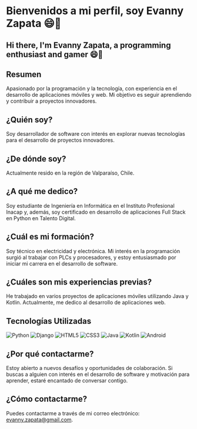 # Bienvenidos a mi perfil, soy Evanny Zapata 😄👋

## Hi there, I'm Evanny Zapata, a programming enthusiast and gamer 😄👋

## Resumen
Apasionado por la programación y la tecnología, con experiencia en el desarrollo de aplicaciones móviles y web. Mi objetivo es seguir aprendiendo y contribuir a proyectos innovadores.

## ¿Quién soy?
Soy desarrollador de software con interés en explorar nuevas tecnologías para el desarrollo de proyectos innovadores.

## ¿De dónde soy?
Actualmente resido en la región de Valparaíso, Chile.

## ¿A qué me dedico?
Soy estudiante de Ingeniería en Informática en el Instituto Profesional Inacap y, además, soy certificado en desarrollo de aplicaciones Full Stack en Python en Talento Digital.

## ¿Cuál es mi formación?
Soy técnico en electricidad y electrónica. Mi interés en la programación surgió al trabajar con PLCs y procesadores, y estoy entusiasmado por iniciar mi carrera en el desarrollo de software.

## ¿Cuáles son mis experiencias previas?
He trabajado en varios proyectos de aplicaciones móviles utilizando Java y Kotlin. Actualmente, me dedico al desarrollo de aplicaciones web.

## Tecnologías Utilizadas
![Python](https://img.shields.io/badge/Python-3776AB?style=flat&logo=python&logoColor=white&color=orange)
![Django](https://img.shields.io/badge/Django-092E20?style=flat&logo=django&logoColor=white&color=blue)
![HTML5](https://img.shields.io/badge/HTML5-E34F26?style=flat&logo=html5&logoColor=white&color=yellow)
![CSS3](https://img.shields.io/badge/CSS3-1572B6?style=flat&logo=css3&logoColor=white&color=cyan)
![Java](https://img.shields.io/badge/Java-007396?style=flat&logo=java&logoColor=white&color=red)
![Kotlin](https://img.shields.io/badge/Kotlin-7F52FF?style=flat&logo=kotlin&logoColor=white&color=purple)
![Android](https://img.shields.io/badge/Android-3DDC84?style=flat&logo=android&logoColor=white&color=green)

## ¿Por qué contactarme?
Estoy abierto a nuevos desafíos y oportunidades de colaboración. Si buscas a alguien con interés en el desarrollo de software y motivación para aprender, estaré encantado de conversar contigo.

## ¿Cómo contactarme?
Puedes contactarme a través de mi correo electrónico: [evanny.zapata@gmail.com](mailto:evanny.zapata@gmail.com).


<!--
**evannyz/evannyz** is a ✨ _special_ ✨ repository because its `README.md` (this file) appears on your GitHub profile.

Here are some ideas to get you started:

- 🔭 I’m currently working on ...
- 🌱 I’m currently learning ...
- 👯 I’m looking to collaborate on ...
- 🤔 I’m looking for help with ...
- 💬 Ask me about ...
- 📫 How to reach me: ...
- 😄 Pronouns: ...
- ⚡ Fun fact: ...
-->
